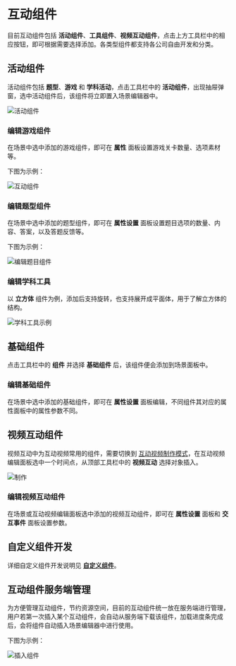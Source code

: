 # 互动组件

目前互动组件包括 **活动组件**、**工具组件**、**视频互动组件**，点击上方工具栏中的相应按钮，即可根据需要选择添加。各类型组件都支持各公司自由开发和分类。

## 活动组件

活动组件包括 **题型**、**游戏** 和 **学科活动**，点击工具栏中的 **活动组件**，出现抽屉弹窗，选中活动组件后，该组件将立即置入场景编辑器中。

![活动组件](img/activity.png)

### 编辑游戏组件

在场景中选中添加的游戏组件，即可在 **属性** 面板设置游戏关卡数量、选项素材等。

下图为示例：

![互动组件](img/Interactive.png)

### 编辑题型组件

在场景中选中添加的题型组件，即可在 **属性设置** 面板设置题目选项的数量、内容、答案，以及答题反馈等。

下图为示例：

![编辑题目组件](img/topic.png)

### 编辑学科工具

以 **立方体** 组件为例，添加后支持旋转，也支持展开成平面体，用于了解立方体的结构。

![学科工具示例](img/subjecttools1.png)

## 基础组件

点击工具栏中的 **组件** 并选择 **基础组件** 后，该组件便会添加到场景面板中。

### 编辑基础组件

在场景中选中添加的基础组件，即可在 **属性设置** 面板编辑，不同组件其对应的属性面板中的属性参数不同。

## 视频互动组件

视频互动中为互动视频常用的组件，需要切换到 [互动视频制作模式](../../getting-started/make-interactive-video/index.md)，在互动视频编辑面板选中一个时间点，从顶部工具栏中的 **视频互动** 选择对象插入。

![制作](../../getting-started/make-interactive-video/img/interactive_video2.png)

### 编辑视频互动组件

在场景或互动视频编辑面板选中添加的视频互动组件，即可在 **属性设置** 面板和 **交互事件** 面板设置参数。

## 自定义组件开发

详细自定义组件开发说明见 [**自定义组件**](../../developer/develop-component/index.md)。

## 互动组件服务端管理

为方便管理互动组件，节约资源空间，目前的互动组件统一放在服务端进行管理，用户若第一次插入某个互动组件，会自动从服务端下载该组件，加载进度条完成后，会将组件自动插入场景编辑器中进行使用。

下图为示例：

![插入组件](img/inserttools.png)
